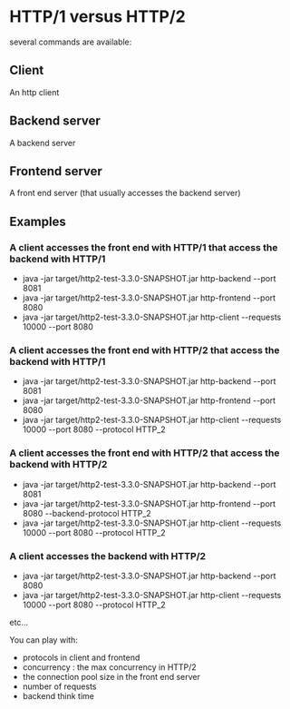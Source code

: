 # HTTP/1 versus HTTP/2

several commands are available:

## Client

An http client

## Backend server

A backend server

## Frontend server

A front end server (that usually accesses the backend server)

## Examples

### A client accesses the front end with HTTP/1 that access the backend with HTTP/1

- java -jar target/http2-test-3.3.0-SNAPSHOT.jar http-backend --port 8081
- java -jar target/http2-test-3.3.0-SNAPSHOT.jar http-frontend --port 8080
- java -jar target/http2-test-3.3.0-SNAPSHOT.jar http-client --requests 10000 --port 8080

### A client accesses the front end with HTTP/2 that access the backend with HTTP/1

- java -jar target/http2-test-3.3.0-SNAPSHOT.jar http-backend --port 8081
- java -jar target/http2-test-3.3.0-SNAPSHOT.jar http-frontend --port 8080
- java -jar target/http2-test-3.3.0-SNAPSHOT.jar http-client --requests 10000 --port 8080 --protocol HTTP_2

### A client accesses the front end with HTTP/2 that access the backend with HTTP/2

- java -jar target/http2-test-3.3.0-SNAPSHOT.jar http-backend --port 8081
- java -jar target/http2-test-3.3.0-SNAPSHOT.jar http-frontend --port 8080 --backend-protocol HTTP_2
- java -jar target/http2-test-3.3.0-SNAPSHOT.jar http-client --requests 10000 --port 8080 --protocol HTTP_2

### A client accesses the backend with HTTP/2

- java -jar target/http2-test-3.3.0-SNAPSHOT.jar http-backend --port 8080
- java -jar target/http2-test-3.3.0-SNAPSHOT.jar http-client --requests 10000 --port 8080 --protocol HTTP_2

etc...

You can play with:

- protocols in client and frontend
- concurrency : the max concurrency in HTTP/2
- the connection pool size in the front end server
- number of requests
- backend think time



